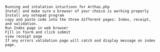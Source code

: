     Running and intalation intuctions for Arthas.php
    Install and make sure a browser of your choice is working properly
    Install any notepad program
    copy and paste code into the three different pages: Index, receipt, and validation.
    Run Index page in web browser
    Fill in fourm and click submit
    view receipt page
    If any errors validation page will catch and display message on index page.
